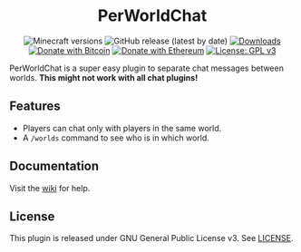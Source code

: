 <h1 align="center">PerWorldChat</h1>

<p align="center">
	<img src="https://img.shields.io/badge/Minecraft-1.8--1.18-orange" alt="Minecraft versions">
	<img src="https://img.shields.io/github/v/release/hyperdefined/PerWorldChat" alt="GitHub release (latest by date)">
	<a href="https://github.com/hyperdefined/PerWorldChat/releases"><img src="https://img.shields.io/github/downloads/hyperdefined/PerWorldChat/total?logo=github" alt="Downloads"></a>
	<a href="https://en.cryptobadges.io/donate/1F29aNKQzci3ga5LDcHHawYzFPXvELTFoL"><img src="https://en.cryptobadges.io/badge/micro/1F29aNKQzci3ga5LDcHHawYzFPXvELTFoL" alt="Donate with Bitcoin"></a>
	<a href="https://en.cryptobadges.io/donate/0x0f58B66993a315dbCc102b4276298B5Ff8895F41"><img src="https://en.cryptobadges.io/badge/micro/0x0f58B66993a315dbCc102b4276298B5Ff8895F41" alt="Donate with Ethereum"></a>
	<a href="https://www.gnu.org/licenses/gpl-3.0"><img src="https://img.shields.io/badge/License-GPLv3-blue.svg" alt="License: GPL v3"></a>
</p>

PerWorldChat is a super easy plugin to separate chat messages between worlds. **This might not work with all chat plugins!**

## Features
* Players can chat only with players in the same world.
* A `/worlds` command to see who is in which world.

## Documentation
Visit the [wiki](https://docs.hyper.lol/perworldchat) for help.

## License
This plugin is released under GNU General Public License v3. See [LICENSE](https://github.com/hyperdefined/PerWorldChat/blob/master/LICENSE).
